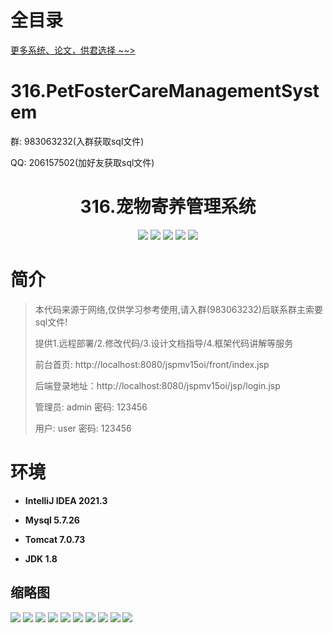 # 全目录

[更多系统、论文，供君选择 ~~>](https://www.yuque.com/wisebit/blog)

# 316.PetFosterCareManagementSystem

<p>群: 983063232(入群获取sql文件)</p>
<p>QQ: 206157502(加好友获取sql文件)</p>

<p><h1 align="center">316.宠物寄养管理系统</h1></p>


<p align="center">
	<img src="https://img.shields.io/badge/jdk-1.8-orange.svg"/>
    <img src="https://img.shields.io/badge/spring-5.x-lightgrey.svg"/>
    <img src="https://img.shields.io/badge/springmvc-3.x-blue.svg"/>
    <img src="https://img.shields.io/badge/jsp-3.x-blue.svg"/>
    <img src="https://img.shields.io/badge/mybatis-5.x-yellow.svg"/>
</p>

# 简介

> 本代码来源于网络,仅供学习参考使用,请入群(983063232)后联系群主索要sql文件!
>
> 提供1.远程部署/2.修改代码/3.设计文档指导/4.框架代码讲解等服务
>
> 前台首页: http://localhost:8080/jspmv15oi/front/index.jsp
>
> 后端登录地址：http://localhost:8080/jspmv15oi/jsp/login.jsp
>
> 管理员: admin   密码: 123456
>
> 用户: user   密码: 123456
>

# 环境

- <b>IntelliJ IDEA 2021.3</b>

- <b>Mysql 5.7.26</b>

- <b>Tomcat 7.0.73</b>

- <b>JDK 1.8</b>




## 缩略图

![](https://bitwise.oss-cn-heyuan.aliyuncs.com/2024/9/10/e0431b08-9df0-4b4e-87e5-3c21e80ca139.png)
![](https://bitwise.oss-cn-heyuan.aliyuncs.com/2024/9/10/91924795-acb2-4abe-96b1-1df0979dfe9f.png)
![](https://bitwise.oss-cn-heyuan.aliyuncs.com/2024/9/10/b40e0fa9-9b8a-4349-9cc5-6633662d0667.png)
![](https://bitwise.oss-cn-heyuan.aliyuncs.com/2024/9/10/35a9906f-5554-4e20-8ed8-722a11ccf8a3.png)
![](https://bitwise.oss-cn-heyuan.aliyuncs.com/2024/9/10/0d32207b-2481-4f48-9242-7b67b8542d25.png)
![](https://bitwise.oss-cn-heyuan.aliyuncs.com/2024/9/10/fd9d248a-53fb-4ce5-9530-b0f89f6ee24e.png)
![](https://bitwise.oss-cn-heyuan.aliyuncs.com/2024/9/10/cf482708-a01e-44ca-972e-72ff06b30785.png)
![](https://bitwise.oss-cn-heyuan.aliyuncs.com/2024/9/10/6828c0d1-17b1-4d2f-9123-201ea37ed96e.png)
![](https://bitwise.oss-cn-heyuan.aliyuncs.com/2024/9/10/daf1a745-cbe9-4ea5-8b88-0f85eb563a98.png)
![](https://bitwise.oss-cn-heyuan.aliyuncs.com/2024/9/10/4379bade-617d-40e2-8448-de9daf2d2328.png)




